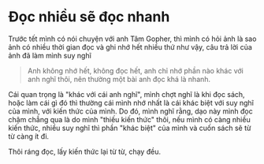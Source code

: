 # Đọc nhiều sẽ đọc nhanh

Trước tết mình có nói chuyện với anh Tâm Gopher, thì mình có hỏi ảnh là sao ảnh có nhiều thời gian đọc và ghi nhớ hết nhiều thứ như vậy, câu trả lời của ảnh đã làm mình suy nghĩ

> Anh không nhớ hết, không đọc hết, anh chỉ nhớ phần nào khác với anh nghĩ thôi, nên thường một bài anh đọc khá là nhanh.

Cái quan trọng là "khác với cái anh nghĩ", mình chợt nghĩ là khi đọc sách, hoặc làm cái gì đó thì thường cái mình nhớ nhất là cái khác biệt với suy nghĩ của mình, với kiến thức của mình. Do đó, mình nghĩ rằng, dạo này mình đọc chậm chẳng qua là do mình "thiếu kiến thức" thôi, nếu mình có càng nhiều kiến thức, nhiều suy nghĩ thì phần "khác biệt" của mình và cuốn sách sẽ từ từ càng ít đi.

Thôi ráng đọc, lấy kiến thức lại từ từ, chạy đều.